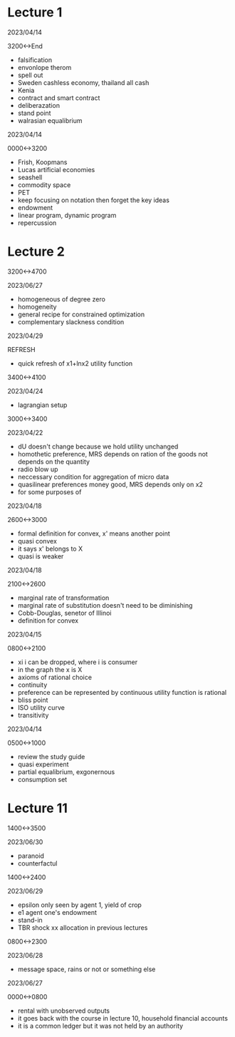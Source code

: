# Lecture 1

2023/04/14

3200<->End

- falsification
- envonlope therom
- spell out
- Sweden cashless economy, thailand all cash
- Kenia
- contract and smart contract
- deliberazation
- stand point
- walrasian equalibrium

2023/04/14

0000<->3200

- Frish, Koopmans
- Lucas artificial economies
- seashell
- commodity space
- PET
- keep focusing on notation then forget the key ideas
- endowment
- linear program, dynamic program
- repercussion

# Lecture 2

3200<->4700

2023/06/27

- homogeneous of degree zero
- homogeneity
- general recipe for constrained optimization
- complementary slackness condition

2023/04/29

REFRESH

- quick refresh of x1+lnx2 utility function

3400<->4100

2023/04/24

- lagrangian setup

3000<->3400

2023/04/22

- dU doesn't change because we hold utility unchanged
- homothetic preference, MRS depends on ration of the goods not depends on the quantity
- radio blow up
- neccessary condition for aggregation of micro data
- quasilinear preferences money good, MRS depends only on x2
- for some purposes of

2023/04/18

2600<->3000

- formal definition for convex, x' means another point
- quasi convex
- it says x' belongs to X
- quasi is weaker

2023/04/18

2100<->2600

- marginal rate of transformation
- marginal rate of substitution doesn't need to be diminishing
- Cobb-Douglas, senetor of Illinoi
- definition for convex

2023/04/15

0800<->2100

- xi i can be dropped, where i is consumer
- in the graph the x is X
- axioms of rational choice
- continuity
- preference can be represented by continuous utility function is rational
- bliss point
- ISO utility curve
- transitivity

2023/04/14

0500<->1000

- review the study guide
- quasi experiment
- partial equalibrium, exgonernous
- consumption set

# Lecture 11

1400<->3500

2023/06/30

- paranoid
- counterfactul

1400<->2400

2023/06/29

- epsilon only seen by agent 1, yield of crop
- e1 agent one's endowment
- stand-in
- TBR shock xx allocation in previous lectures

0800<->2300

2023/06/28

- message space, rains or not or something else

2023/06/27

0000<->0800

- rental with unobserved outputs
- it goes back with the course in lecture 10, household financial accounts
- it is a common ledger but it was not held by an authority
